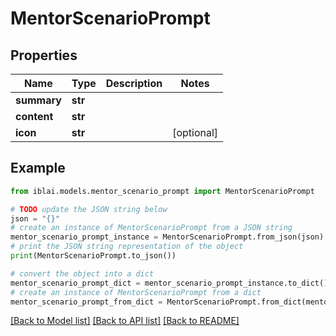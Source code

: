 # MentorScenarioPrompt


## Properties

Name | Type | Description | Notes
------------ | ------------- | ------------- | -------------
**summary** | **str** |  | 
**content** | **str** |  | 
**icon** | **str** |  | [optional] 

## Example

```python
from iblai.models.mentor_scenario_prompt import MentorScenarioPrompt

# TODO update the JSON string below
json = "{}"
# create an instance of MentorScenarioPrompt from a JSON string
mentor_scenario_prompt_instance = MentorScenarioPrompt.from_json(json)
# print the JSON string representation of the object
print(MentorScenarioPrompt.to_json())

# convert the object into a dict
mentor_scenario_prompt_dict = mentor_scenario_prompt_instance.to_dict()
# create an instance of MentorScenarioPrompt from a dict
mentor_scenario_prompt_from_dict = MentorScenarioPrompt.from_dict(mentor_scenario_prompt_dict)
```
[[Back to Model list]](../README.md#documentation-for-models) [[Back to API list]](../README.md#documentation-for-api-endpoints) [[Back to README]](../README.md)



